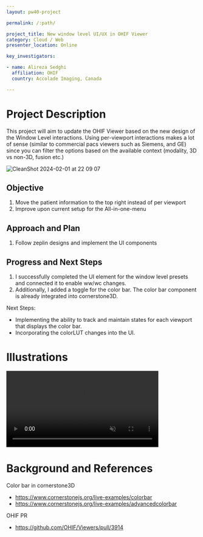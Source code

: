 ```yaml
---
layout: pw40-project

permalink: /:path/

project_title: New window level UI/UX in OHIF Viewer
category: Cloud / Web
presenter_location: Online

key_investigators:

- name: Alireza Sedghi
  affiliation: OHIF
  country: Accolade Imaging, Canada

---
```


# Project Description

This project will aim to update the OHIF Viewer based on the new design of the Window Level interactions. Using per-viewport interactions makes a lot of sense (similar to commercial pacs viewers such as Siemens, and GE) since you can filter the options based on the available context (modality, 3D vs non-3D, fusion etc.)


![CleanShot 2024-02-01 at 22 09 07](https://github.com/NA-MIC/ProjectWeek/assets/7490180/9c6ab6d4-6cf1-4610-b8ca-076b226df357)

## Objective

1.  Move the patient information to the top right instead of per viewport
2.  Improve upon current setup for the All-in-one-menu

## Approach and Plan

1.  Follow zeplin designs and implement the UI components

## Progress and Next Steps

1. I successfully completed the UI element for the window level presets and connected it to enable ww/wc changes.
2. Additionally, I added a toggle for the color bar. The color bar component is already integrated into cornerstone3D.

Next Steps:
-  Implementing the ability to track and maintain states for each viewport that displays the color bar.
-  Incorporating the colorLUT changes into the UI.

# Illustrations

 <video
   controls muted
   src="https://github.com/NA-MIC/ProjectWeek/assets/7490180/e277fa0f-9bb5-4951-a398-076894b588b2"
   style="max-height:640px; min-height: 200px">
 </video>




# Background and References

Color bar in cornerstone3D
- https://www.cornerstonejs.org/live-examples/colorbar
- https://www.cornerstonejs.org/live-examples/advancedcolorbar

OHIF PR
- https://github.com/OHIF/Viewers/pull/3914
